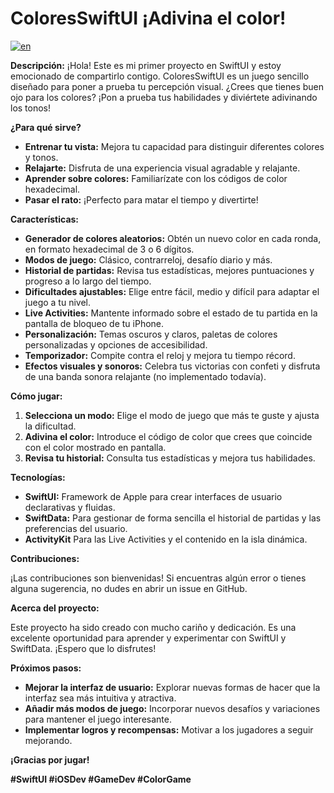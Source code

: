 # ColoresSwiftUI  ¡Adivina el color! 
[![en](https://img.shields.io/badge/English_README-yellow)](/README.md)

**Descripción:**
¡Hola! Este es mi primer proyecto en SwiftUI  y estoy emocionado de compartirlo contigo. ColoresSwiftUI es un juego sencillo diseñado para poner a prueba tu percepción visual. ¿Crees que tienes buen ojo para los colores? ¡Pon a prueba tus habilidades y diviértete adivinando los tonos!

**¿Para qué sirve?**
* **Entrenar tu vista:** Mejora tu capacidad para distinguir diferentes colores y tonos.
* **Relajarte:** Disfruta de una experiencia visual agradable y relajante.
* **Aprender sobre colores:** Familiarízate con los códigos de color hexadecimal.
* **Pasar el rato:** ¡Perfecto para matar el tiempo y divertirte!

**Características:**

* **Generador de colores aleatorios:** Obtén un nuevo color en cada ronda, en formato hexadecimal de 3 o 6 dígitos.
* **Modos de juego:** Clásico, contrarreloj, desafío diario y más.
* **Historial de partidas:** Revisa tus estadísticas, mejores puntuaciones y progreso a lo largo del tiempo.
* **Dificultades ajustables:** Elige entre fácil, medio y difícil para adaptar el juego a tu nivel.
* **Live Activities:** Mantente informado sobre el estado de tu partida en la pantalla de bloqueo de tu iPhone.
* **Personalización:** Temas oscuros y claros, paletas de colores personalizadas y opciones de accesibilidad.
* **Temporizador:** Compite contra el reloj y mejora tu tiempo récord.
* **Efectos visuales y sonoros:** Celebra tus victorias con confeti  y disfruta de una banda sonora relajante (no implementado todavía).

**Cómo jugar:**

1. **Selecciona un modo:** Elige el modo de juego que más te guste y ajusta la dificultad.
2. **Adivina el color:** Introduce el código de color que crees que coincide con el color mostrado en pantalla.
3. **Revisa tu historial:** Consulta tus estadísticas y mejora tus habilidades.

**Tecnologías:**

* **SwiftUI:** Framework de Apple para crear interfaces de usuario declarativas y fluidas.
* **SwiftData:** Para gestionar de forma sencilla el historial de partidas y las preferencias del usuario.
* **ActivityKit** Para las Live Activities y el contenido en la isla dinámica.


**Contribuciones:**

¡Las contribuciones son bienvenidas! Si encuentras algún error o tienes alguna sugerencia, no dudes en abrir un issue en GitHub.

**Acerca del proyecto:**

Este proyecto ha sido creado con mucho cariño y dedicación. Es una excelente oportunidad para aprender y experimentar con SwiftUI y SwiftData. ¡Espero que lo disfrutes!

**Próximos pasos:**

* **Mejorar la interfaz de usuario:** Explorar nuevas formas de hacer que la interfaz sea más intuitiva y atractiva.
* **Añadir más modos de juego:** Incorporar nuevos desafíos y variaciones para mantener el juego interesante.
* **Implementar logros y recompensas:** Motivar a los jugadores a seguir mejorando.

**¡Gracias por jugar!**

**#SwiftUI #iOSDev #GameDev #ColorGame**
